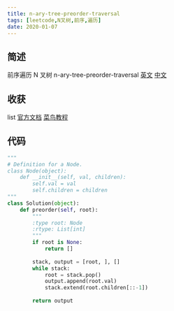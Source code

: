 ```yaml
---
title: n-ary-tree-preorder-traversal
tags: [leetcode,N叉树,前序,遍历]
date: 2020-01-07
---
```

## 简述
前序遍历 N 叉树
n-ary-tree-preorder-traversal [英文](https://leetcode.com/problems/n-ary-tree-preorder-traversal/) [中文](https://leetcode-cn.com/problems/n-ary-tree-preorder-traversal/)
## 收获
list [官方文档](https://docs.python.org/3/tutorial/datastructures.html#more-on-lists) [菜鸟教程](http://www.runoob.com/python/python-lists.html)
<!-- more -->

## 代码
```py
"""
# Definition for a Node.
class Node(object):
    def __init__(self, val, children):
        self.val = val
        self.children = children
"""
class Solution(object):
    def preorder(self, root):
        """
        :type root: Node
        :rtype: List[int]
        """
        if root is None:
            return []
        
        stack, output = [root, ], []            
        while stack:
            root = stack.pop()
            output.append(root.val)
            stack.extend(root.children[::-1])
                
        return output
        

```
